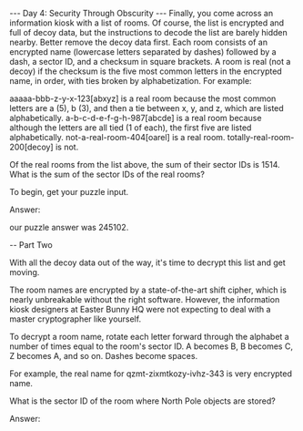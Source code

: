 --- Day 4: Security Through Obscurity ---
Finally, you come across an information kiosk with a list of rooms. Of course, the list is encrypted and full of decoy data, but the instructions to decode the list are barely hidden nearby. Better remove the decoy data first.
Each room consists of an encrypted name (lowercase letters separated by dashes) followed by a dash, a sector ID, and a checksum in square brackets.
A room is real (not a decoy) if the checksum is the five most common letters in the encrypted name, in order, with ties broken by alphabetization. For example:

aaaaa-bbb-z-y-x-123[abxyz] is a real room because the most common letters are a (5), b (3), and then a tie between x, y, and z, which are listed alphabetically.
a-b-c-d-e-f-g-h-987[abcde] is a real room because although the letters are all tied (1 of each), the first five are listed alphabetically.
not-a-real-room-404[oarel] is a real room.
totally-real-room-200[decoy] is not.

Of the real rooms from the list above, the sum of their sector IDs is 1514.
What is the sum of the sector IDs of the real rooms?

To begin, get your puzzle input.

Answer:

our puzzle answer was 245102.

-- Part Two

With all the decoy data out of the way, it's time to decrypt this list and get moving.

The room names are encrypted by a state-of-the-art shift cipher, which is nearly unbreakable without the right software. However, the information kiosk designers at Easter Bunny HQ were not expecting to deal with a master cryptographer like yourself.

To decrypt a room name, rotate each letter forward through the alphabet a number of times equal to the room's sector ID. A becomes B, B becomes C, Z becomes A, and so on. Dashes become spaces.

For example, the real name for qzmt-zixmtkozy-ivhz-343 is very encrypted name.

What is the sector ID of the room where North Pole objects are stored?

Answer:
